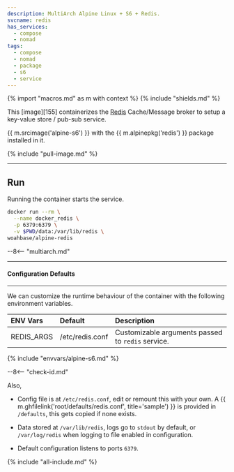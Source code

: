 ```yaml
---
description: MultiArch Alpine Linux + S6 + Redis.
svcname: redis
has_services:
  - compose
  - nomad
tags:
  - compose
  - nomad
  - package
  - s6
  - service
---
```


{% import "macros.md" as m with context %}
{% include "shields.md" %}

This [image][155] containerizes the [Redis][1] Cache/Message broker
to setup a key-value store / pub-sub service.

{{ m.srcimage('alpine-s6') }} with the {{ m.alpinepkg('redis') }}
package installed in it.

{% include "pull-image.md" %}

---
Run
---

Running the container starts the service.

``` sh
docker run --rm \
  --name docker_redis \
  -p 6379:6379 \
  -v $PWD/data:/var/lib/redis \
woahbase/alpine-redis
```

--8<-- "multiarch.md"

---
#### Configuration Defaults
---

We can customize the runtime behaviour of the container with the
following environment variables.

| ENV Vars         | Default                       | Description
| :---             | :---                          | :---
| REDIS_ARGS       | /etc/redis.conf               | Customizable arguments passed to `redis` service.
{% include "envvars/alpine-s6.md" %}

--8<-- "check-id.md"

Also,

* Config file is at `/etc/redis.conf`, edit or remount this with
  your own. A {{ m.ghfilelink('root/defaults/redis.conf',
  title='sample') }} is provided in `/defaults`, this gets copied
  if none exists.

* Data stored at `/var/lib/redis`, logs go to `stdout` by default,
  or `/var/log/redis` when logging to file enabled in configuration.

* Default configuration listens to ports `6379`.

[1]: https://redis.io

{% include "all-include.md" %}
